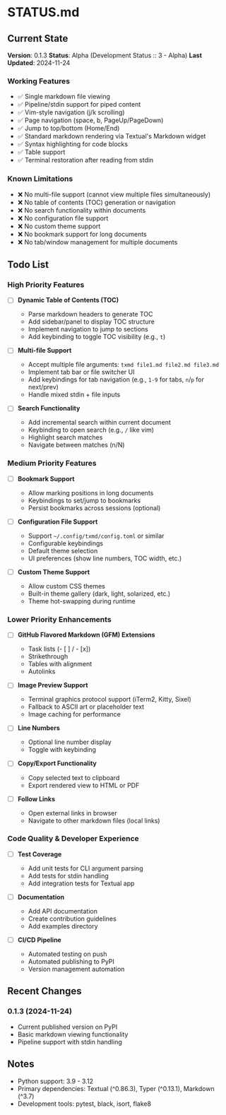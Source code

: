 # STATUS.md

## Current State

**Version**: 0.1.3
**Status**: Alpha (Development Status :: 3 - Alpha)
**Last Updated**: 2024-11-24

### Working Features

- ✅ Single markdown file viewing
- ✅ Pipeline/stdin support for piped content
- ✅ Vim-style navigation (j/k scrolling)
- ✅ Page navigation (space, b, PageUp/PageDown)
- ✅ Jump to top/bottom (Home/End)
- ✅ Standard markdown rendering via Textual's Markdown widget
- ✅ Syntax highlighting for code blocks
- ✅ Table support
- ✅ Terminal restoration after reading from stdin

### Known Limitations

- ❌ No multi-file support (cannot view multiple files simultaneously)
- ❌ No table of contents (TOC) generation or navigation
- ❌ No search functionality within documents
- ❌ No configuration file support
- ❌ No custom theme support
- ❌ No bookmark support for long documents
- ❌ No tab/window management for multiple documents

## Todo List

### High Priority Features

- [ ] **Dynamic Table of Contents (TOC)**
  - Parse markdown headers to generate TOC
  - Add sidebar/panel to display TOC structure
  - Implement navigation to jump to sections
  - Add keybinding to toggle TOC visibility (e.g., `t`)

- [ ] **Multi-file Support**
  - Accept multiple file arguments: `txmd file1.md file2.md file3.md`
  - Implement tab bar or file switcher UI
  - Add keybindings for tab navigation (e.g., `1-9` for tabs, `n`/`p` for next/prev)
  - Handle mixed stdin + file inputs

- [ ] **Search Functionality**
  - Add incremental search within current document
  - Keybinding to open search (e.g., `/` like vim)
  - Highlight search matches
  - Navigate between matches (n/N)

### Medium Priority Features

- [ ] **Bookmark Support**
  - Allow marking positions in long documents
  - Keybindings to set/jump to bookmarks
  - Persist bookmarks across sessions (optional)

- [ ] **Configuration File Support**
  - Support `~/.config/txmd/config.toml` or similar
  - Configurable keybindings
  - Default theme selection
  - UI preferences (show line numbers, TOC width, etc.)

- [ ] **Custom Theme Support**
  - Allow custom CSS themes
  - Built-in theme gallery (dark, light, solarized, etc.)
  - Theme hot-swapping during runtime

### Lower Priority Enhancements

- [ ] **GitHub Flavored Markdown (GFM) Extensions**
  - Task lists (- [ ] / - [x])
  - Strikethrough
  - Tables with alignment
  - Autolinks

- [ ] **Image Preview Support**
  - Terminal graphics protocol support (iTerm2, Kitty, Sixel)
  - Fallback to ASCII art or placeholder text
  - Image caching for performance

- [ ] **Line Numbers**
  - Optional line number display
  - Toggle with keybinding

- [ ] **Copy/Export Functionality**
  - Copy selected text to clipboard
  - Export rendered view to HTML or PDF

- [ ] **Follow Links**
  - Open external links in browser
  - Navigate to other markdown files (local links)

### Code Quality & Developer Experience

- [ ] **Test Coverage**
  - Add unit tests for CLI argument parsing
  - Add tests for stdin handling
  - Add integration tests for Textual app

- [ ] **Documentation**
  - Add API documentation
  - Create contribution guidelines
  - Add examples directory

- [ ] **CI/CD Pipeline**
  - Automated testing on push
  - Automated publishing to PyPI
  - Version management automation

## Recent Changes

### 0.1.3 (2024-11-24)
- Current published version on PyPI
- Basic markdown viewing functionality
- Pipeline support with stdin handling

## Notes

- Python support: 3.9 - 3.12
- Primary dependencies: Textual (^0.86.3), Typer (^0.13.1), Markdown (^3.7)
- Development tools: pytest, black, isort, flake8
